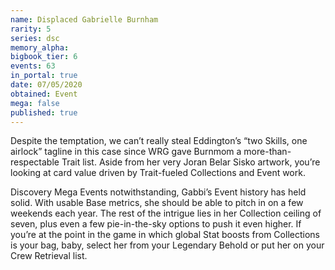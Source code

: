 ```yaml
---
name: Displaced Gabrielle Burnham
rarity: 5
series: dsc
memory_alpha:
bigbook_tier: 6
events: 63
in_portal: true
date: 07/05/2020
obtained: Event
mega: false
published: true
---
```


Despite the temptation, we can’t really steal Eddington’s “two Skills, one airlock” tagline in this case since WRG gave Burnmom a more-than-respectable Trait list. Aside from her very Joran Belar Sisko artwork, you’re looking at card value driven by Trait-fueled Collections and Event work.

Discovery Mega Events notwithstanding, Gabbi’s Event history has held solid. With usable Base metrics, she should be able to pitch in on a few weekends each year. The rest of the intrigue lies in her Collection ceiling of seven, plus even a few pie-in-the-sky options to push it even higher. If you’re at the point in the game in which global Stat boosts from Collections is your bag, baby, select her from your Legendary Behold or put her on your Crew Retrieval list.
